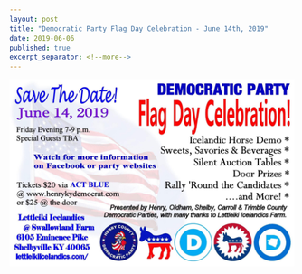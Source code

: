 ```yaml
---
layout: post
title: "Democratic Party Flag Day Celebration - June 14th, 2019"
date: 2019-06-06
published: true
excerpt_separator: <!--more-->
---
```


<img src="/assets/img/flag-day.JPG" style="max-width: 100%;">
<!--more-->
